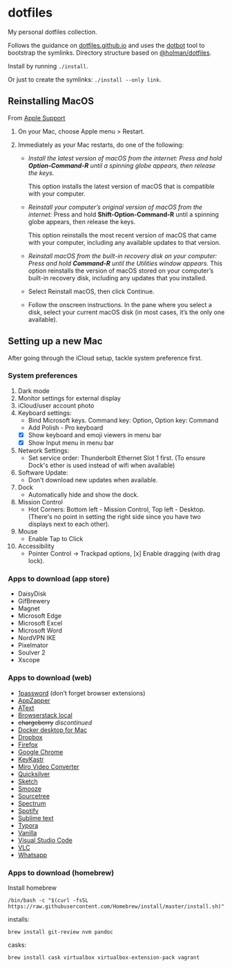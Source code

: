 # dotfiles
My personal dotfiles collection.

Follows the guidance on [dotfiles.github.io](https://dotfiles.github.io/tutorials/) and uses the [dotbot](https://github.com/anishathalye/dotbot) tool to bootstrap the symlinks. Directory structure based on [@holman/dotfiles](https://github.com/holman/dotfiles).

Install by running `./install`.

Or just to create the symlinks: `./install --only link`.

## Reinstalling MacOS

From [Apple Support](https://support.apple.com/en-ca/guide/mac-help/mchlp1599/mac)

1. On your Mac, choose Apple menu  > Restart.
2. Immediately as your Mac restarts, do one of the following:

   - *Install the latest version of macOS from the internet: Press and hold **Option-Command-R** until a spinning globe appears, then release the keys.*

     This option installs the latest version of macOS that is compatible with your computer.

   - *Reinstall your computer’s original version of macOS from the internet:* Press and hold **Shift-Option-Command-R** until a spinning globe appears, then release the keys.

     This option reinstalls the most recent version of macOS that came with your computer, including any available updates to that version.

   - *Reinstall macOS from the built-in recovery disk on your computer: Press and hold **Command-R** until the Utilities window appears.*
     This option reinstalls the version of macOS stored on your computer’s built-in recovery disk, including any updates that you installed.

   - Select Reinstall macOS, then click Continue.

   - Follow the onscreen instructions. In the pane where you select a disk, select your current macOS disk (in most cases, it’s the only one available).

## Setting up a new Mac

After going through the iCloud setup, tackle system preference first.

### System preferences

1. Dark mode
2. Monitor settings for external display
3. iCloud/user account photo
4. Keyboard settings:
    *  Bind Microsoft keys. Command key: Option, Option key: Command
    *  Add Polish - Pro keyboard 
    * [x] Show keyboard and emoji viewers in menu bar
    * [x] Show Input menu in menu bar
5. Network Settings:
    * Set service order: Thunderbolt Ethernet Slot 1 first. (To ensure Dock's ether is used instead of wifi when available)
6. Software Update: 
    * Don't download new updates when available.
7. Dock 
    * Automatically hide and show the dock.
8. Mission Control
    * Hot Corners: Bottom left - Mission Control, Top left - Desktop. (There's no point in setting the right side since you have two displays next to each other).
9. Mouse
    * Enable Tap to Click
10. Accessibility
    * Pointer Control -> Trackpad options, [x] Enable dragging (with drag lock). 

### Apps to download (app store)

- DaisyDisk
- GifBrewery
- Magnet
- Microsoft Edge
- Microsoft Excel
- Microsoft Word
- NordVPN IKE
- Pixelmator
- Soulver 2
- Xscope

### Apps to download (web)

- [1password](https://1password.com/downloads/mac/) (don’t forget browser extensions)
- [AppZapper](https://www.appzapper.com)
- [AText](https://www.trankynam.com/atext/)
- [Browserstack local](https://www.browserstack.com/BrowserStackLocal.dmg)
- ~~chargeberry~~ *discontinued*
- [Docker desktop for Mac](https://download.docker.com/mac/stable/Docker.dmg)
- [Dropbox](https://www.dropbox.com/downloading)
- [Firefox](https://www.mozilla.org/en-US/firefox/download/thanks/)
- [Google Chrome](https://www.google.com/chrome/)
- [KeyKastr](https://github.com/keycastr/keycastr/releases/download/v0.9.8/KeyCastr.app.zip)
- [Miro Video Converter](http://www.mirovideoconverter.com/download_osx.html)
- [Quicksilver](https://qsapp.com/download.php)
- [Sketch](https://www.sketch.com)
- [Smooze](https://smooze.co/updates/Smooze.dmg)
- [Sourcetree](https://product-downloads.atlassian.com/software/sourcetree/ga/Sourcetree_4.0.2_236.zip)
- [Spectrum](https://spectrum.en.softonic.com/mac)
- [Spotify](https://www.spotify.com/download/mac/)
- [Sublime text](https://download.sublimetext.com/Sublime%20Text%20Build%203211.dmg)
- [Typora](https://typora.io)
- [Vanilla](https://macrelease.matthewpalmer.net/Vanilla.dmg)
- [Visual Studio Code](https://code.visualstudio.com)
- [VLC](https://get.videolan.org/vlc/3.0.11.1/macosx/vlc-3.0.11.1.dmg)
- [Whatsapp](https://web.whatsapp.com/desktop/mac/files/WhatsApp.dmg)

### Apps to download (homebrew)

Install homebrew

```
/bin/bash -c "$(curl -fsSL https://raw.githubusercontent.com/Homebrew/install/master/install.sh)"
```

installs:

```
brew install git-review nvm pandoc
```

casks: 

```
brew install cask virtualbox virtualbox-extension-pack vagrant
```



